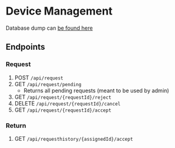 # Device Management

Database dump can [be found here](https://github.com/kaustubh-ex2/device_schema/tree/DM-4)

## Endpoints

### Request

1. POST `/api/request`
2. GET `/api/request/pending`
    * Returns all pending requests (meant to be used by admin)
3. GET `/api/request/{requestId}/reject`
4. DELETE `/api/request/{requestId}/cancel`
5. GET `/api/request/{requestId}/accept`

### Return

1. GET `/api/requesthistory/{assignedId}/accept`
